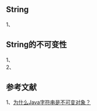 
## String
1、

## String的不可变性
1、   
2、  

## 参考文献
1、[为什么Java字符串是不可变对象？](http://www.codeceo.com/article/why-java-string-class-static.html)     

